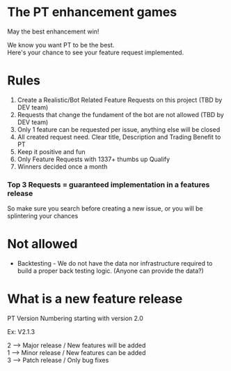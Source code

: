 # The PT enhancement games  
May the best enhancement win!  

We know you want PT to be the best.  
Here's your chance to see your feature request implemented.

# Rules

1. Create a Realistic/Bot Related Feature Requests on this project (TBD by DEV team)
2. Requests that change the fundament of the bot are not allowed (TBD by DEV team)
3. Only 1 feature can be requested per issue, anything else will be closed
4. All created request need. Clear title, Description and Trading Benefit to PT
5. Keep it positive and fun
6. Only Feature Requests with 1337+ thumbs up Qualify
7. Winners decided once a month

### Top 3 Requests = guaranteed implementation in a features release

So make sure you search before creating a new issue, or you will be splintering your chances  

# Not allowed
* Backtesting - We do not have the data nor infrastructure required to build a proper back testing logic. (Anyone can provide the data?)

# What is a new feature release
PT Version Numbering starting with version 2.0  

Ex: V2.1.3  

2 --> Major release / New features will be added  
1 --> Minor release / New features can be added  
3 --> Patch release / Only bug fixes  

